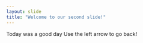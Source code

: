 ```yaml
---
layout: slide
title: "Welcome to our second slide!"
---
```

Today was a good day
Use the left arrow to go back!
